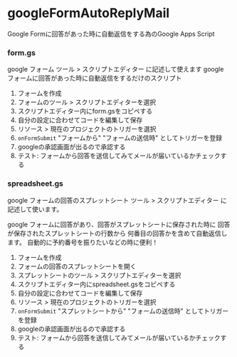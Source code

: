 googleFormAutoReplyMail
=======================

Google Formに回答があった時に自動返信をする為のGoogle Apps Script

### form.gs
google フォーム ツール > スクリプトエディター に記述して使えます
google フォームに回答があった時に自動返信をするだけのスクリプト

1. フォームを作成
2. フォームのツール > スクリプトエディターを選択
3. スクリプトエディター内にform.gsをコピペする
4. 自分の設定に合わせてコードを編集して保存
5. リソース > 現在のプロジェクトのトリガーを選択
6. `onFormSubmit` "フォームから" "フォームの送信時" としてトリガーを登録
7. googleの承認画面が出るので承認する
8. テスト: フォームから回答を送信してみてメールが届いているかチェックする


### spreadsheet.gs
google フォームの回答のスプレットシート ツール > スクリプトエディター に記述して使います。

google フォームに回答があり、回答がスプレットシートに保存された時に
回答が保存されたスプレットシートの行数から 何番目の回答かを含めて自動返信します。
自動的に予約番号を振りたいなどの時に便利！

1. フォームを作成
2. フォームの回答のスプレットシートを開く
3. スプレットシートのツール > スクリプトエディターを選択
4. スクリプトエディター内にspreadsheet.gsをコピペする
5. 自分の設定に合わせてコードを編集して保存
6. リソース > 現在のプロジェクトのトリガーを選択
7. `onFormSubmit` "スプレットシートから" "フォームの送信時" としてトリガーを登録
8. googleの承認画面が出るので承認する
9. テスト: フォームから回答を送信してみてメールが届いているかチェックする
